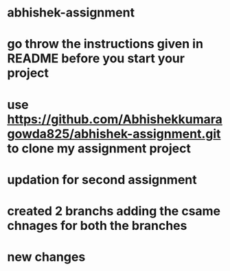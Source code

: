 # abhishek-assignment
# go throw the instructions given in README before you start your project
# use https://github.com/Abhishekkumaragowda825/abhishek-assignment.git to clone my assignment project

# updation for second assignment
# created 2 branchs adding the csame chnages for both the branches
# new changes